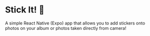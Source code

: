 # Stick It! 👋

A simple React Native (Expo) app that allows you to add stickers onto photos on your album or photos taken directly from camera!
